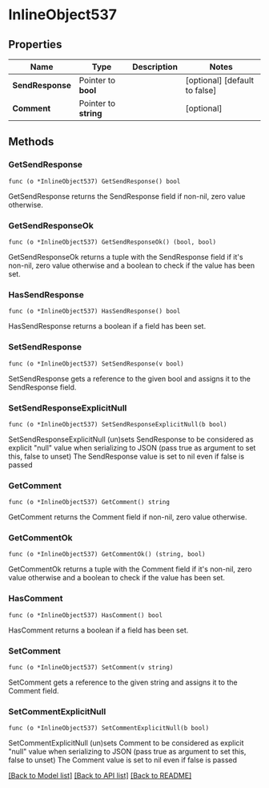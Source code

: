 # InlineObject537

## Properties

Name | Type | Description | Notes
------------ | ------------- | ------------- | -------------
**SendResponse** | Pointer to **bool** |  | [optional] [default to false]
**Comment** | Pointer to **string** |  | [optional] 

## Methods

### GetSendResponse

`func (o *InlineObject537) GetSendResponse() bool`

GetSendResponse returns the SendResponse field if non-nil, zero value otherwise.

### GetSendResponseOk

`func (o *InlineObject537) GetSendResponseOk() (bool, bool)`

GetSendResponseOk returns a tuple with the SendResponse field if it's non-nil, zero value otherwise
and a boolean to check if the value has been set.

### HasSendResponse

`func (o *InlineObject537) HasSendResponse() bool`

HasSendResponse returns a boolean if a field has been set.

### SetSendResponse

`func (o *InlineObject537) SetSendResponse(v bool)`

SetSendResponse gets a reference to the given bool and assigns it to the SendResponse field.

### SetSendResponseExplicitNull

`func (o *InlineObject537) SetSendResponseExplicitNull(b bool)`

SetSendResponseExplicitNull (un)sets SendResponse to be considered as explicit "null" value
when serializing to JSON (pass true as argument to set this, false to unset)
The SendResponse value is set to nil even if false is passed
### GetComment

`func (o *InlineObject537) GetComment() string`

GetComment returns the Comment field if non-nil, zero value otherwise.

### GetCommentOk

`func (o *InlineObject537) GetCommentOk() (string, bool)`

GetCommentOk returns a tuple with the Comment field if it's non-nil, zero value otherwise
and a boolean to check if the value has been set.

### HasComment

`func (o *InlineObject537) HasComment() bool`

HasComment returns a boolean if a field has been set.

### SetComment

`func (o *InlineObject537) SetComment(v string)`

SetComment gets a reference to the given string and assigns it to the Comment field.

### SetCommentExplicitNull

`func (o *InlineObject537) SetCommentExplicitNull(b bool)`

SetCommentExplicitNull (un)sets Comment to be considered as explicit "null" value
when serializing to JSON (pass true as argument to set this, false to unset)
The Comment value is set to nil even if false is passed

[[Back to Model list]](../README.md#documentation-for-models) [[Back to API list]](../README.md#documentation-for-api-endpoints) [[Back to README]](../README.md)


